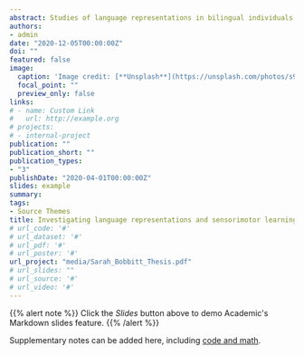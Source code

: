 ```yaml
---
abstract: Studies of language representations in bilingual individuals thus far have produced conflicting reports; many patient/case studies suggest languages are represented independently, while imaging and behavioural studies show mixed results with age of acquisition and proficiency level differentially impacting representations. The present study employed an experimental model of sensorimotor learning in speech using altered auditory feedback to investigate the relationship between speech production and language representations in a group of 20 adult English/French bilinguals. To induce sensorimotor learning, participants produced full sentences in either English or French while altered auditory feedback was applied to their vowel sounds in real time. All participants produced English sentences in one session and French sentences in the other. Before and after learning, a transfer test involving the production of isolated words in both English and French assessed vowel production in the absence of auditory feedback (i.e., speech was heavily noise masked). The amount of speech motor learning within each language was measured as well as the degree of transfer of the adaptation from one language to another. Results indicated equal amounts of learning in English and French and equivalent transfer between and within both languages. The present study suggests that, in bilinguals, speech motor learning acquired in the context of one language is broadly applicable to a second language. The work supports the idea that the motor programs used to communicate language are shared in the bilingual brain.
authors:
- admin
date: "2020-12-05T00:00:00Z"
doi: ""
featured: false
image:
  caption: 'Image credit: [**Unsplash**](https://unsplash.com/photos/s9CC2SKySJM)'
  focal_point: ""
  preview_only: false
links:
# - name: Custom Link
#   url: http://example.org
# projects:
# - internal-project
publication: ""
publication_short: ""
publication_types:
- "3"
publishDate: "2020-04-01T00:00:00Z"
slides: example
summary: 
tags:
- Source Themes
title: Investigating language representations and sensorimotor learning in bilingual speakers 
# url_code: '#'
# url_dataset: '#'
# url_pdf: '#'
# url_poster: '#'
url_project: "media/Sarah_Bobbitt_Thesis.pdf"
# url_slides: ""
# url_source: '#'
# url_video: '#'
---
```


{{% alert note %}}
Click the *Slides* button above to demo Academic's Markdown slides feature.
{{% /alert %}}

Supplementary notes can be added here, including [code and math](https://sourcethemes.com/academic/docs/writing-markdown-latex/).
